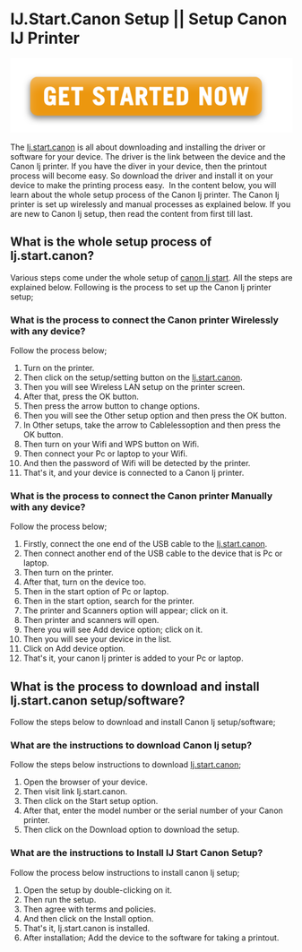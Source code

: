 # IJ.Start.Canon Setup || Setup Canon IJ Printer 

 [![canon.com/ijsetup](Get-Started.png)](https://digipinpoint.com/ref.php?i=8b4d9b53-915c-4a07-8b72-0012d3c156cd)
 
 
The [Ij.start.canon](https://ij-startcanonset.github.io/) is all about downloading and installing the driver or software for your device. The driver is the link between the device and the Canon Ij printer. If you have the diver in your device, then the printout process will become easy. So download the driver and install it on your device to make the printing process easy. 
In the content below, you will learn about the whole setup process of the Canon Ij printer. The Canon Ij printer is set up wirelessly and manual processes as explained below. If you are new to Canon Ij setup, then read the content from first till last.

## What is the whole setup process of Ij.start.canon?
Various steps come under the whole setup of [canon Ij start](https://ij-startcanonset.github.io/). All the steps are explained below. Following is the process to set up the Canon Ij printer setup;


### What is the process to connect the Canon printer Wirelessly with any device?
Follow the process below;
1. Turn on the printer.
2. Then click on the setup/setting button on the [Ij.start.canon](https://ij-startcanonset.github.io/).
3. Then you will see Wireless LAN setup on the printer screen.
4. After that, press the OK button.
5. Then press the arrow button to change options.
6. Then you will see the Other setup option and then press the OK button.
7. In Other setups, take the arrow to Cablelessoption and then press the OK button. 
8. Then turn on your Wifi and WPS button on Wifi.
9. Then connect your Pc or laptop to your Wifi.
10. And then the password of Wifi will be detected by the printer.
11. That's it, and your device is connected to a Canon Ij printer.

### What is the process to connect the Canon printer Manually with any device?
Follow the process below;
1. Firstly, connect the one end of the USB cable to the [Ij.start.canon](https://ij-startcanonset.github.io/).
2. Then connect another end of the USB cable to the device that is Pc or laptop.
3. Then turn on the printer.
4. After that, turn on the device too.
5. Then in the start option of Pc or laptop.
6. Then in the start option, search for the printer.
7. The printer and Scanners option will appear; click on it.
8. Then printer and scanners will open.
9. There you will see Add device option; click on it.
10. Then you will see your device in the list.
11. Click on Add device option.
12. That's it, your canon Ij printer is added to your Pc or laptop.

## What is the process to download and install Ij.start.canon setup/software?
Follow the steps below to download and install Canon Ij setup/software;

### What are the instructions to download Canon Ij setup?
Follow the steps below instructions to download [Ij.start.canon](https://ij-startcanonset.github.io/);
1. Open the browser of your device.
2. Then visit link Ij.start.canon.
3. Then click on the Start setup option.
4. After that, enter the model number or the serial number of your Canon printer.
5. Then click on the Download option to download the setup.

### What are the instructions to Install IJ Start Canon Setup?
Follow the process below instructions to install canon Ij setup;
1. Open the setup by double-clicking on it.
2. Then run the setup.
3. Then agree with terms and policies.
4. And then click on the Install option.
5. That's it, Ij.start.canon is installed.
6. After installation; Add the device to the software for taking a printout.
